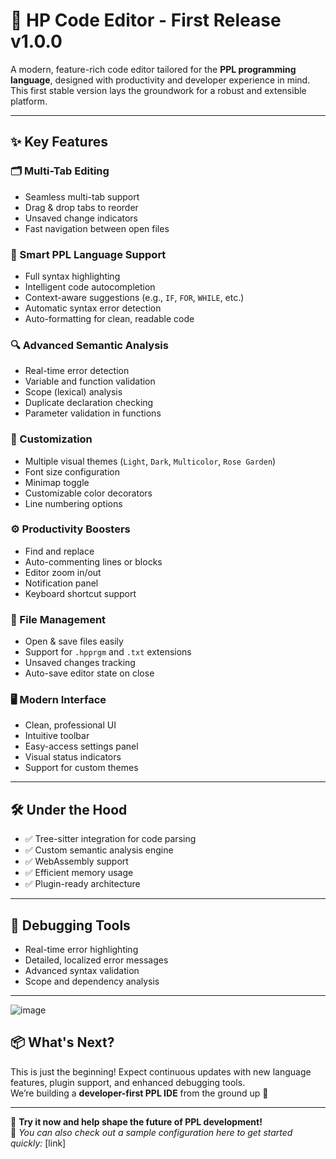 # 🚀 HP Code Editor - First Release v1.0.0

A modern, feature-rich code editor tailored for the **PPL programming language**, designed with productivity and developer experience in mind.  
This first stable version lays the groundwork for a robust and extensible platform.

---

## ✨ Key Features

### 🗂️ Multi-Tab Editing
- Seamless multi-tab support  
- Drag & drop tabs to reorder  
- Unsaved change indicators  
- Fast navigation between open files  

### 🧠 Smart PPL Language Support
- Full syntax highlighting  
- Intelligent code autocompletion  
- Context-aware suggestions (e.g., `IF`, `FOR`, `WHILE`, etc.)  
- Automatic syntax error detection  
- Auto-formatting for clean, readable code  

### 🔍 Advanced Semantic Analysis
- Real-time error detection  
- Variable and function validation  
- Scope (lexical) analysis  
- Duplicate declaration checking  
- Parameter validation in functions  

### 🎨 Customization
- Multiple visual themes (`Light`, `Dark`, `Multicolor`, `Rose Garden`)  
- Font size configuration  
- Minimap toggle  
- Customizable color decorators  
- Line numbering options  

### ⚙️ Productivity Boosters
- Find and replace  
- Auto-commenting lines or blocks  
- Editor zoom in/out  
- Notification panel  
- Keyboard shortcut support  

### 📁 File Management
- Open & save files easily  
- Support for `.hpprgm` and `.txt` extensions  
- Unsaved changes tracking  
- Auto-save editor state on close  

### 🖥️ Modern Interface
- Clean, professional UI  
- Intuitive toolbar  
- Easy-access settings panel  
- Visual status indicators  
- Support for custom themes  

---

## 🛠️ Under the Hood
- ✅ Tree-sitter integration for code parsing  
- ✅ Custom semantic analysis engine  
- ✅ WebAssembly support  
- ✅ Efficient memory usage  
- ✅ Plugin-ready architecture  

---

## 🐞 Debugging Tools
- Real-time error highlighting  
- Detailed, localized error messages  
- Advanced syntax validation  
- Scope and dependency analysis  

---
![image](https://github.com/user-attachments/assets/3127d884-560f-4898-9eae-bb4fe666aa56)

## 📦 What's Next?
This is just the beginning! Expect continuous updates with new language features, plugin support, and enhanced debugging tools.  
We’re building a **developer-first PPL IDE** from the ground up 🚧

---

🎯 **Try it now and help shape the future of PPL development!**  
📎 *You can also check out a sample configuration here to get started quickly:* [link]
